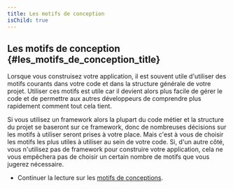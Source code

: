 ```yaml
---
title: Les motifs de conception
isChild: true
---
```



## Les motifs de conception {#les_motifs_de_conception_title}

Lorsque vous construisez votre application, il est souvent utile d'utiliser des motifs courants dans votre code et dans 
la structure générale de votre projet. Utiliser ces motifs est utile car il devient alors plus facile de gérer le code 
et de permettre aux autres développeurs de comprendre plus rapidement comment tout cela tient.

Si vous utilisez un framework alors la plupart du code métier et la structure du projet se baseront sur ce framework, 
donc de nombreuses décisions sur les motifs à utiliser seront prises à votre place. Mais c'est à vous de choisir les 
motifs les plus utiles à utiliser au sein de votre code. Si, d'un autre côté, vous n'utilisez pas 
de framework pour construire votre application, cela ne vous empêchera pas de choisir un certain nombre de motifs que 
vous jugerez nécessaire.

* Continuer la lecture sur les [motifs de conceptions](/php-the-right-way/pages/Design-Patterns.html).
